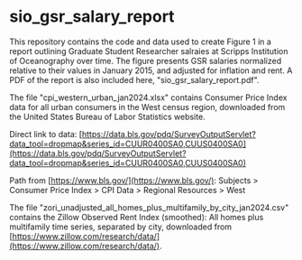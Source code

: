 # sio_gsr_salary_report

This repository contains the code and data used to create Figure 1 in a report outlining Graduate Student Researcher salraies at Scripps Institution of Oceanography over time. The figure presents GSR salaries normalized relative to their values in January 2015, and adjusted for inflation and rent. A PDF of the report is also included here, "sio_gsr_salary_report.pdf".

The file "cpi_western_urban_jan2024.xlsx" contains Consumer Price Index data for all urban consumers in the West census region, downloaded from the United States Bureau of Labor Statistics website.

Direct link to data: [https://data.bls.gov/pdq/SurveyOutputServlet?data_tool=dropmap&series_id=CUUR0400SA0,CUUS0400SA0](https://data.bls.gov/pdq/SurveyOutputServlet?data_tool=dropmap&series_id=CUUR0400SA0,CUUS0400SA0)

Path from [https://www.bls.gov/](https://www.bls.gov/): Subjects > Consumer Price Index > CPI Data > Regional Resources > West

The file "zori_unadjusted_all_homes_plus_multifamily_by_city_jan2024.csv" contains the Zillow Observed Rent Index (smoothed): All homes plus multifamily time series, separated by city, downloaded from [https://www.zillow.com/research/data/](https://www.zillow.com/research/data/).
